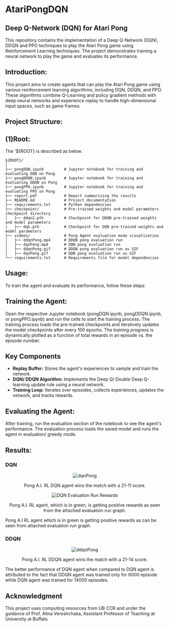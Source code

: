 # AtariPongDQN
## Deep Q-Network (DQN) for Atari Pong
This repository contains the implementation of a Deep Q-Network (DQN), DDQN and PPO techniques to play the Atari Pong game using Reinforcement Learning techniques. The project demonstrates training a neural network to play the game and evaluates its performance.

## Introduction:
This project aims to create agents that can play the Atari Pong game using various reinforcement learning algorithms, including DQN, DDQN, and PPO. These algorithms combine Q-Learning and policy gradient methods with deep neural networks and experience replay to handle high-dimensional input spaces, such as game frames.

## Project Structure:
## (1)Root:
The '${ROOT} is described as below.

```plaintext
${ROOT}/
│
├── pongDQN.ipynb         # Jupyter notebook for training and evaluating DQN on Pong
├── pongDDQN.ipynb        # Jupyter notebook for training and evaluating DDQN on Pong
├── pongPPO.ipynb         # Jupyter notebook for training and evaluating PPO on Pong
├── report.pdf            # Report summarizing the results
├── README.md             # Project documentation
├── requirements.txt      # Python dependencies
├── checkpoint/           # Pre-trained weights and model parameters checkpoint directory
│   ├── ddqn2.pth         # Checkpoint for DDQN pre-trained weights and model parameters
│   ├── dqn.pth           # Checkpoint for DQN pre-trained weights and model parameters
├── videos/               # Pong Agent evaluation mode visualization 
│   ├── ddqnPong.mp4      # DDQN pong evaluation run
│   ├── dqnPong.mp4       # DQN pong evaluation run
│   ├── ddqnPong.gif      # DDQN pong evaluation run as GIF
│   ├── dqnPong.gif       # DQN pong evaluation run as GIF
└── requirements.txt      # Requirements file for model dependencies

```

## Usage:
To train the agent and evaluate its performance, follow these steps:

## Training the Agent:
Open the respective Jupyter notebook (pongDQN.ipynb, pongDDQN.ipynb, or pongPPO.ipynb) and run the cells to start the training process. The training process loads the pre-trained checkpoints and iteratively updates the model checkpoints after every 100 epochs. The training progress is dynamically plotted as a function of total rewards in an episode vs. the episode number.

## Key Components
* **Replay Buffer:** Stores the agent's experiences to sample and train the network.
* **DQN/ DDQN Algorithm:** Implements the Deep Q/ Double Deep Q-learning update rule using a neural network.
* **Training Loop:** Iterates over episodes, collects experiences, updates the network, and tracks rewards.

## Evaluating the Agent:
After training, run the evaluation section of the notebook to see the agent's performance. The evaluation process loads the saved model and runs the agent in evaluation/ greedy mode.

## Results:
### DQN
<div align="center">
  <img src="https://github.com/user-attachments/assets/46946734-4d1d-424d-bbc6-b5f80bff81d7" alt="dqnPong">
  <p>Pong A.I. RL DQN agent wins the match with a 21-11 score.</p>
  <img src="https://github.com/user-attachments/assets/d131845a-2731-489b-9212-b65df96b7730" alt="DQN Evaluation Run Rewards">
  <p>Pong A.I. RL agent, which is in green, is getting positive rewards as seen from the attached evaluation run graph.</p>
</div>

Pong A.I RL agent which is in green is getting positive rewards as can be seen from attached evaluation run graph.

### DDQN

<div align="center">
  <img src="https://github.com/user-attachments/assets/eb68a516-5668-4c2e-a182-2080927c655e" alt="ddqnPong">
  <p>Pong A.I. RL DDQN agent wins the match with a 21-14 score.</p>
</div>

The better performance of DQN agent when compared to DQN agent is attributed to the fact that DDQN agent was trained only for 6000 episode while DQN agent was trained for 14000 episodes.

## Acknowledgment

This project uses computing resources from UB CCR and under the guidance of Prof. Alina Vereshchaka, Assistant Professor of Teaching at University at Buffalo.

